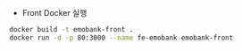 - Front Docker 실행

```bash
docker build -t emobank-front . 
docker run -d -p 80:3000 --name fe-emobank emobank-front
```
